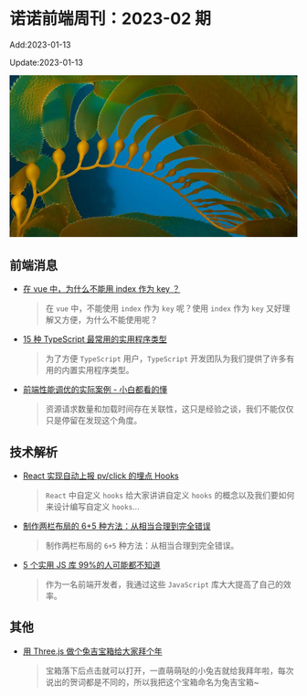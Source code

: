 <!--
 * @Description: weekly-01
 * @Author: zoeblow
 * @Email: zoeblow@gmail.com
 * @Date: 2023-01-00 17:20:35
 * @LastEditors: wangfuyuan
 * @LastEditTime: 2023-01-13 13:41:20
 * @FilePath: \nuofe-weekly1\2023\weekly-02.md
 -->

# 诺诺前端周刊：2023-02 期

Add:2023-01-13

Update:2023-01-13

![202302](../images/2023/202302.jpg)

## 前端消息

- [在 vue 中，为什么不能用 index 作为 key ？](https://juejin.cn/post/7147174440025980935)

  > 在 `vue` 中，不能使用 `index` 作为 `key` 呢？使用 `index` 作为 `key` 又好理解又方便，为什么不能使用呢？

- [15 种 TypeScript 最常用的实用程序类型](https://mp.weixin.qq.com/s/K9GWJdAUMKQF9N3wKlw6mg)

  > 为了方便 `TypeScript` 用户，`TypeScript` 开发团队为我们提供了许多有用的内置实用程序类型。

- [前端性能调优的实际案例 - 小白都看的懂](https://juejin.cn/post/7163630871491117087)

  > 资源请求数量和加载时间存在关联性，这只是经验之谈，我们不能仅仅只是停留在发现这个角度。

## 技术解析

- [React 实现自动上报 pv/click 的埋点 Hooks](https://mp.weixin.qq.com/s/ySNX1S1aw16kDZXTS6udwg)

  > `React` 中自定义 `hooks` 给大家讲讲自定义 `hooks` 的概念以及我们要如何来设计编写自定义 `hooks`...

- [制作两栏布局的 6+5 种方法：从相当合理到完全错误](https://mp.weixin.qq.com/s/-8K_dNrgJqMIgJ4Lt9rKig)

  > 制作两栏布局的 `6+5` 种方法：从相当合理到完全错误。

- [5 个实用 JS 库 99%的人可能都不知道](https://mp.weixin.qq.com/s/ZFZeFZuIa-4xJvRtHXpCIg)

  > 作为一名前端开发者，我通过这些 `JavaScript` 库大大提高了自己的效率。

## 其他

- [用 Three.js 做个兔吉宝箱给大家拜个年](https://mp.weixin.qq.com/s/wl1zcbzem6q23ZThPfHTJg)

  > 宝箱落下后点击就可以打开，一直萌萌哒的小兔吉就给我拜年啦，每次说出的贺词都是不同的，所以我把这个宝箱命名为兔吉宝箱~
